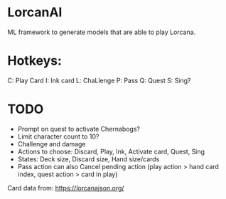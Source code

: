 # LorcanAI
ML framework to generate models that are able to play Lorcana.

# Hotkeys:
C: Play Card
I: Ink card
L: ChaLlenge
P: Pass
Q: Quest
S: Sing?


# TODO
- Prompt on quest to activate Chernabogs?
- Limit character count to 10?
- Challenge and damage
- Actions to choose: Discard, Play, Ink, Activate card, Quest, Sing
- States: Deck size, Discard size, Hand size/cards
- Pass action can also Cancel pending action (play action > hand card index, quest action > card in play)

Card data from: https://lorcanajson.org/
